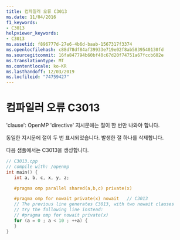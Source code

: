 ```yaml
---
title: 컴파일러 오류 C3013
ms.date: 11/04/2016
f1_keywords:
- C3013
helpviewer_keywords:
- C3013
ms.assetid: f896777d-27e6-4b6d-baab-1567317f3374
ms.openlocfilehash: c88d78df84af39933e719e02f8ab5839540130fd
ms.sourcegitcommit: 16fa847794b60bf40c67d20f74751a67fccb602e
ms.translationtype: MT
ms.contentlocale: ko-KR
ms.lasthandoff: 12/03/2019
ms.locfileid: "74759427"
---
```

# <a name="compiler-error-c3013"></a>컴파일러 오류 C3013

'clause': OpenMP 'directive' 지시문에는 절이 한 번만 나와야 합니다.

동일한 지시문에 절이 두 번 표시되었습니다. 발생한 절 하나를 삭제합니다.

다음 샘플에서는 C3013을 생성합니다.

```cpp
// C3013.cpp
// compile with: /openmp
int main() {
   int a, b, c, x, y, z;

   #pragma omp parallel shared(a,b,c) private(x)

   #pragma omp for nowait private(x) nowait   // C3013
   // The previous line generates C3013, with two nowait clauses
   // try the following line instead:
   // #pragma omp for nowait private(x)
   for (a = 0 ; a < 10 ; ++a) {
   }
}
```
